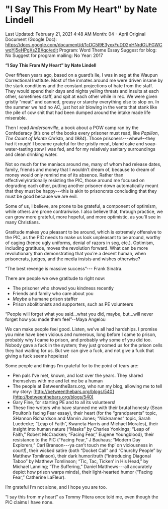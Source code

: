 # "I Say This From My Heart" by Nate Lindell

Last Updated: February 21, 2021 4:48 AM
Month: 04 - April
Original Document (Google Doc): https://docs.google.com/document/d/1cDC5I9E3yxxFuDD2pHNrdOUFGWCwqYj5eHPgXsZBXqo/edit
Program: Word Theme Essay
Suggest for blog: No
Suggest for program mailing: No
Year: 2017

**“I Say This From My Heart” by Nate Lindell**

Over fifteen years ago, based on a guard’s lie, I was in seg at the Waupun Correctional Institute. Most of the inmates around me were driven insane by the stark conditions and the constant projections of hate from the staff. They would spend their days and nights yelling threats and insults at each other, sometimes staff, and spit at each other while in rec. We were given gristly “meat” and canned, greasy or starchy everything else to slop on. In the summer we had no AC, just hot air blowing in the vents that stank like the pile of cow shit that had been dumped around the intake made life miserable.

Then I read *Andersonville*, a book about a POW camp ran by the Confederacy (it’s one of the books every prisoner must read, like *Papillon*, *The Count of Monte Christo*, and *1984*). Those prisoners---whew!--they had it rough! I became grateful for the gristly meat, bland cake and soap-water-tasting stew I was fed, and for my relatively sanitary surroundings and clean drinking water.

Not so much for the maniacs around me, many of whom had release dates, family, friends and money that I wouldn’t dream of, because to dream of money would only remind me of its absence. Rather than effectively/rationally resisting the PIC, those around me focused on degrading each other, putting another prisoner down automatically meant that they must be happy---this is akin to prisoncrats concluding that they must be good because we are evil.

Some of us, I believe, are prone to be grateful, a component of optimism, while others are prone contrariwise. I also believe that, through practice, we can grow more grateful, more hopeful, and more optimistic, as you’ll see in many Christians.

Gratitude makes you pleasant to be around, which is extremely offensive to the PIC, as the PIC needs to make us look unpleasant to be around, worthy of caging (hence ugly uniforms, denial of razors in seg, etc.). Optimism, including gratitude, moves the revolution forward. What can be more revolutionary than demonstrating that you’re a decent human, when prisoncrats, judges, and the media insists and wishes otherwise?

“The best revenge is massive success”--- Frank Sinatra.

There are people we owe gratitude to right now:

- The prisoner who showed you kindness recently
- Friends and family who care about you
- *Maybe* a humane prison staffer
- Prison abolitionists and supporters, such as PE volunteers

“People will forget what you said...what you did, maybe, but...will never forget how you made them feel”--Maya Angelou

We can make people feel good. Listen, we’ve all had hardships. I promise you mine have been vicious and numerous, long before I came to prison, probably why I came to prison, and probably why some of you did too. Nobody gave a fuck in the system; they just groomed us for the prison cells they had waiting for us. But we can give a fuck, and not give a fuck that giving a fuck seems hopeless!

Some people and things I’m grateful for to the point of tears are:

- Pen pals I’ve met, known, and lost over the years. They shared themselves with me and let me be a human
- The people at BetweentheBars.org, who run my blog, allowing me to tell my story: [http://betweenthebars.org/blogs/540](http://betweenthebars.org/blogs/540)
- Gary Fine, for starting PE and to all its volunteers!
- These fine writers who have stunned me with their brutal honesty (Sean Poulton’s facing Fear essay), their heart (for the “grandparents” topic, SHannon Richardson and Marvin Jones; “Nicknames” topic, Sarah Luedecke; “Leap of Faith”, Kwaneta Harris and Michael Morales), their insight into human nature (“Masks” by Charles Yonkings; “Leap of Faith,” Robert McCracken; “Facing Fear,” Eugene Youngblood), their resistance to the PIC (“Facing Fear,” J Bauhaus; “Modern Day Explorers,” Carl Branson---ya can’t touch me thp’ on viciousness in court!), their wicked satire (both “Docket Call” and “Churchy People” by Matthew Tomlinson), their dark humor/truth (“Introducing Diagonal Taboo” by Matthew Tomlinson; “Tic, Tac, Ticken’ in His Head,” by Michael Lanning; “The Suffering,” Daniel Matthews---all accurately depict how prison warps minds), their light-hearted humor (“Facing Fear,” Catherine LaFleur).

I’m grateful I’m not alone, and I hope you are too.

“I say this from my heart” as Tommy Pitera once told me, even though the PIC claims I have none.